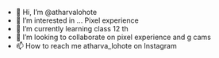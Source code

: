 - 👋 Hi, I’m @atharvalohote
- 👀 I’m interested in ... Pixel experience
- 🌱 I’m currently learning  class 12 th
- 💞️ I’m looking to collaborate on  pixel experience and g cams
- 📫 How to reach me atharva_lohote on Instagram

<!---
atharvalohote/atharvalohote is a ✨indian✨ repository because its `README.md` (this file) appears on your GitHub profile.
You can click the Preview link to take a look at your changes.
--->
